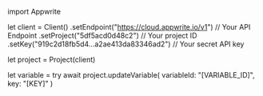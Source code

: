 import Appwrite

let client = Client()
    .setEndpoint("https://cloud.appwrite.io/v1") // Your API Endpoint
    .setProject("5df5acd0d48c2") // Your project ID
    .setKey("919c2d18fb5d4...a2ae413da83346ad2") // Your secret API key

let project = Project(client)

let variable = try await project.updateVariable(
    variableId: "[VARIABLE_ID]",
    key: "[KEY]"
)

